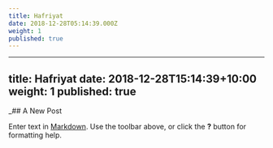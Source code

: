 ```yaml
---
title: Hafriyat
date: 2018-12-28T05:14:39.000Z
weight: 1
published: true
---
```


---
title: Hafriyat
date: 2018-12-28T15:14:39+10:00
weight: 1
published: true
---

_## A New Post

Enter text in [Markdown](http://daringfireball.net/projects/markdown/). Use the toolbar above, or click the **?** button for formatting help.
